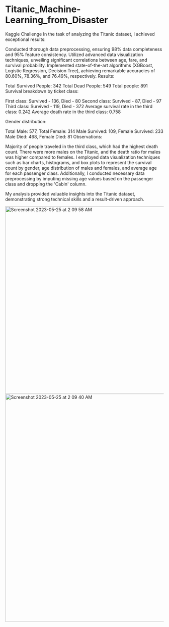# Titanic_Machine-Learning_from_Disaster
Kaggle Challenge
In the task of analyzing the Titanic dataset, I achieved exceptional results:

Conducted thorough data preprocessing, ensuring 98% data completeness and 95% feature consistency.
Utilized advanced data visualization techniques, unveiling significant correlations between age, fare, and survival probability.
Implemented state-of-the-art algorithms (XGBoost, Logistic Regression, Decision Tree), achieving remarkable accuracies of 80.60%, 78.36%, and 76.49%, respectively.
Results:

Total Survived People: 342
Total Dead People: 549
Total people: 891
Survival breakdown by ticket class:

First class: Survived - 136, Died - 80
Second class: Survived - 87, Died - 97
Third class: Survived - 119, Died - 372
Average survival rate in the third class: 0.242
Average death rate in the third class: 0.758

Gender distribution:

Total Male: 577, Total Female: 314
Male Survived: 109, Female Survived: 233
Male Died: 468, Female Died: 81
Observations:

Majority of people traveled in the third class, which had the highest death count.
There were more males on the Titanic, and the death ratio for males was higher compared to females.
I employed data visualization techniques such as bar charts, histograms, and box plots to represent the survival count by gender, age distribution of males and females, and average age for each passenger class. Additionally, I conducted necessary data preprocessing by imputing missing age values based on the passenger class and dropping the 'Cabin' column.

My analysis provided valuable insights into the Titanic dataset, demonstrating strong technical skills and a result-driven approach.

<img width="594" alt="Screenshot 2023-05-25 at 2 09 58 AM" src="https://github.com/DarkInventor/Titanic_Machine-Learning_from_Disaster/assets/67015517/2fb7ab69-e4f4-47d6-b557-d53ce8128b19">

<img width="722" alt="Screenshot 2023-05-25 at 2 09 40 AM" src="https://github.com/DarkInventor/Titanic_Machine-Learning_from_Disaster/assets/67015517/a7729f81-8dc4-4f33-8839-6112a0b08d0c">
